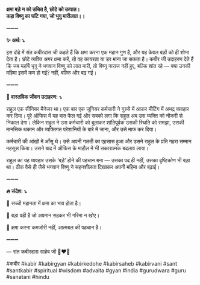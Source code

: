 **क्षमा बड़े न को उचित है, छोटे को उत्पात।\
कहा विष्णु का घटि गया, जो भुगु मारीलात।।**

➖➖➖

**✨ अर्थ: ⤵**

इस दोहे में संत कबीरदास जी कहते हैं कि क्षमा करना एक महान गुण है, और यह केवल बड़ों को ही शोभा देता है। छोटे व्यक्ति अगर क्षमा करें, तो वह कायरता या डर माना जा सकता है। कबीर जी उदाहरण देते हैं कि जब महर्षि भृगु ने भगवान विष्णु को लात मारी, तो विष्णु नाराज नहीं हुए, बल्कि शांत रहे — क्या उनकी महिमा इसमें कम हो गई? नहीं, बल्कि और बढ़ गई।

➖➖➖

**🌾 वास्तविक जीवन उदाहरण: ⤵**

राहुल एक सीनियर मैनेजर था। एक बार एक जूनियर कर्मचारी ने गुस्से में आकर मीटिंग में अभद्र व्यवहार कर दिया। पूरे ऑफिस में यह बात फैल गई और सबको लगा कि राहुल अब उस व्यक्ति को नौकरी से निकाल देगा। लेकिन राहुल ने उस कर्मचारी को बुलाकर शांतिपूर्वक उसकी स्थिति को समझा, उसकी मानसिक थकान और व्यक्तिगत परेशानियों के बारे में जाना, और उसे माफ कर दिया।

कर्मचारी की आंखों में आँसू थे। उसे अपनी गलती का एहसास हुआ और उसने राहुल के प्रति गहरा सम्मान महसूस किया। उसने बाद में ऑफिस के माहौल में भी सकारात्मक बदलाव लाया।

राहुल का यह व्यवहार उसके ‘बड़े’ होने की पहचान बना — उसका पद ही नहीं, उसका दृष्टिकोण भी बड़ा था। ठीक वैसे ही जैसे भगवान विष्णु ने सहनशीलता दिखाकर अपनी महिमा और बढ़ाई।

➖➖➖

**🔥 संदेश: ⤵**

📌 सच्ची महानता में क्षमा का भाव होता है।

📌 बड़ा वही है जो अपमान सहकर भी गरिमा न खोए।

📌 क्षमा करना कमजोरी नहीं, आत्मबल की पहचान है।

➖➖➖

— संत कबीरदास साहेब जी 🙏❤️💯

#कबीर #kabir #kabirgyan #kabirkedohe #kabirsaheb #kabirvani #sant #santkabir #spiritual #wisdom #advaita #gyan #india #gurudwara #guru #sanatani #hindu
